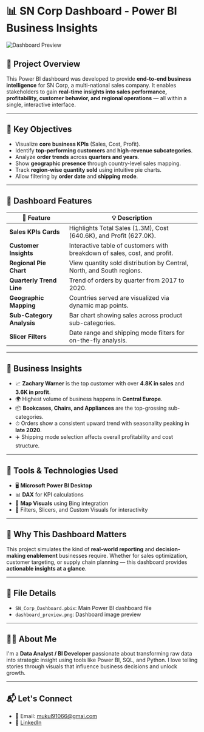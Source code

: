 # 📊 SN Corp Dashboard - Power BI Business Insights

![Dashboard Preview](<img width="1282" height="716" alt="image" src="https://github.com/user-attachments/assets/52cef349-b80e-405f-9492-2520f6b3aff4" />
)

## 🚀 Project Overview

This Power BI dashboard was developed to provide **end-to-end business intelligence** for SN Corp, a multi-national sales company. It enables stakeholders to gain **real-time insights into sales performance, profitability, customer behavior, and regional operations** — all within a single, interactive interface.

---

## 🎯 Key Objectives

- Visualize **core business KPIs** (Sales, Cost, Profit).
- Identify **top-performing customers** and **high-revenue subcategories**.
- Analyze **order trends** across **quarters and years**.
- Show **geographic presence** through country-level sales mapping.
- Track **region-wise quantity sold** using intuitive pie charts.
- Allow filtering by **order date** and **shipping mode**.

---

## 📌 Dashboard Features

| 📍 Feature                      | 💡 Description                                                                 |
|-------------------------------|------------------------------------------------------------------------------|
| **Sales KPIs Cards**          | Highlights Total Sales (1.3M), Cost (640.6K), and Profit (627.0K).            |
| **Customer Insights**         | Interactive table of customers with breakdown of sales, cost, and profit.    |
| **Regional Pie Chart**        | View quantity sold distribution by Central, North, and South regions.        |
| **Quarterly Trend Line**      | Trend of orders by quarter from 2017 to 2020.                                |
| **Geographic Mapping**        | Countries served are visualized via dynamic map points.                      |
| **Sub-Category Analysis**     | Bar chart showing sales across product sub-categories.                       |
| **Slicer Filters**            | Date range and shipping mode filters for on-the-fly analysis.                |

---

## 🧠 Business Insights

- 📈 **Zachary Warner** is the top customer with over **4.8K in sales** and **3.6K in profit**.
- 🌍 Highest volume of business happens in **Central Europe**.
- 📦 **Bookcases, Chairs, and Appliances** are the top-grossing sub-categories.
- ⏱ Orders show a consistent upward trend with seasonality peaking in **late 2020**.
- ✈️ Shipping mode selection affects overall profitability and cost structure.

---

## 🔧 Tools & Technologies Used

- 🖥 **Microsoft Power BI Desktop**
- 📊 **DAX** for KPI calculations
- 📍 **Map Visuals** using Bing integration
- 🧩 Filters, Slicers, and Custom Visuals for interactivity

---

## 💼 Why This Dashboard Matters

This project simulates the kind of **real-world reporting** and **decision-making enablement** businesses require. Whether for sales optimization, customer targeting, or supply chain planning — this dashboard provides **actionable insights at a glance**.

---

## 📁 File Details

- `SN_Corp_Dashboard.pbix`: Main Power BI dashboard file
- `dashboard_preview.png`: Dashboard image preview

---

## 🧑‍💼 About Me

I'm a **Data Analyst / BI Developer** passionate about transforming raw data into strategic insight using tools like Power BI, SQL, and Python. I love telling stories through visuals that influence business decisions and unlock growth.

---

## 📬 Let's Connect

- 📧 Email: mukul91066@gmai.com  
- 💼 [LinkedIn](https://linkedin.com/in/mukul-garg-5b533b245)  




